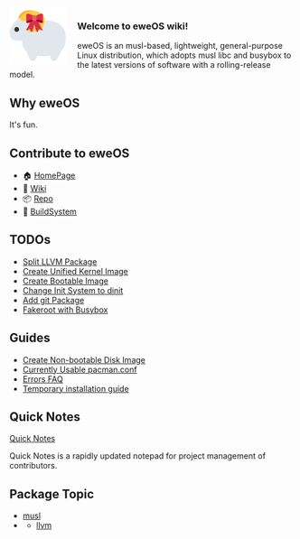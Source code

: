 <img src="/uploads/logo.png" alt="eweOS Logo" width="100" style="float: left; margin-right: 20px;"/>

### **Welcome to eweOS wiki!**

eweOS is an musl-based, lightweight, general-purpose Linux distribution, which adopts musl libc and busybox to the latest versions of software with a rolling-release model.

## Why eweOS

It's fun.

## Contribute to eweOS

* :house: [HomePage](https://os.ewe.moe)
* :notebook_with_decorative_cover: [Wiki](https://os-wiki.ewe.moe)
* :package: [Repo](https://os-repo.ewe.moe)
* :hammer: [BuildSystem](https://os-build.ewe.moe)

## TODOs

- [Split LLVM Package](/todos/llvm-split)
- [Create Unified Kernel Image](/todos/uni-kernel-image)
- [Create Bootable Image](/todos/bootable-image)
- [Change Init System to dinit](/todos/move-to-dinit)
- [Add git Package](/todos/add-git)
- [Fakeroot with Busybox](/todo/fakeroot-busybox)

## Guides

- [Create Non-bootable Disk Image](/guides/create-nbootable-image)
- [Currently Usable pacman.conf](/guides/usable-pacman-conf)
- [Errors FAQ](/guides/errors-faq)
- [Temporary installation guide](https://os-wiki.ewe.moe/temporary-installation-guide.md)

## Quick Notes

[Quick Notes](/quick-notes)

Quick Notes is a rapidly updated notepad for project management of contributors.

## Package Topic

- [musl](/musl)
- - [llvm](/llvm)